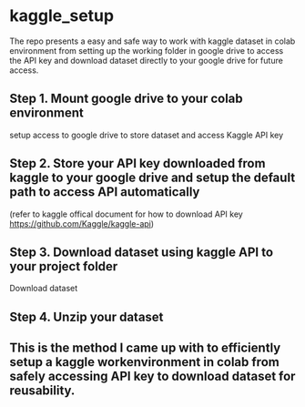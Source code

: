 # kaggle_setup
The repo presents a easy and safe way to work with kaggle dataset in colab environment from setting up the working folder in google drive to access the API key and download dataset directly to your google drive for future access. 

## Step 1. Mount google drive to your colab environment
setup access to google drive to store dataset and access Kaggle API key

## Step 2. Store your API key downloaded from kaggle to your google drive and setup the default path to access API automatically
(refer to kaggle offical document for how to download API key https://github.com/Kaggle/kaggle-api)

## Step 3. Download dataset using kaggle API to your project folder 
Download dataset

## Step 4. Unzip your dataset

## This is the method I came up with to efficiently setup a kaggle workenvironment in colab from safely accessing API key to download dataset for reusability.  
